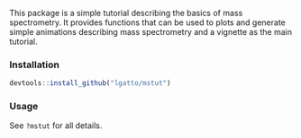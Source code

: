 This package is a simple tutorial describing the basics of mass
spectrometry. It provides functions that can be used to plots and
generate simple animations describing mass spectrometry and a vignette
as the main tutorial.

### Installation

```r
devtools::install_github("lgatto/mstut")
```

### Usage

See `?mstut` for all details.
